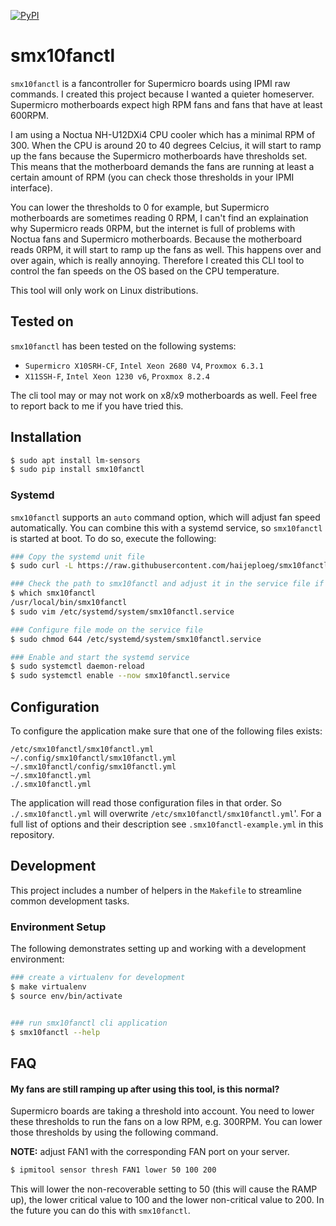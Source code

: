 [![PyPI](https://img.shields.io/pypi/v/smx10fanctl.svg)](https://pypi.org/project/smx10fanctl)

# smx10fanctl

`smx10fanctl` is a fancontroller for Supermicro boards using IPMI raw commands. I created this project because I wanted a quieter homeserver. Supermicro motherboards expect high RPM fans and fans that have at least 600RPM.

I am using a Noctua NH-U12DXi4 CPU cooler which has a minimal RPM of 300. When the CPU is around 20 to 40 degrees Celcius, it will start to ramp up the fans because the Supermicro motherboards have thresholds set. This means that the motherboard demands the fans are running at least a certain amount of RPM (you can check those thresholds in your IPMI interface).

You can lower the thresholds to 0 for example, but Supermicro motherboards are sometimes reading 0 RPM, I can't find an explaination why Supermicro reads 0RPM, but the internet is full of problems with Noctua fans and Supermicro motherboards. Because the motherboard reads 0RPM, it will start to ramp up the fans as well. This happens over and over again, which is really annoying. Therefore I created this CLI tool to control the fan speeds on the OS based on the CPU temperature.

This tool will only work on Linux distributions.

## Tested on

`smx10fanctl` has been tested on the following systems:
- `Supermicro X10SRH-CF`, `Intel Xeon 2680 V4`, `Proxmox 6.3.1`
- `X11SSH-F`, `Intel Xeon 1230 v6`, `Proxmox 8.2.4`

The cli tool may or may not work on x8/x9 motherboards as well. Feel free to report back to me if you have tried this.

## Installation

```bash
$ sudo apt install lm-sensors
$ sudo pip install smx10fanctl
```

### Systemd

`smx10fanctl` supports an `auto` command option, which will adjust fan speed automatically. You can combine this with a systemd service,
so `smx10fanctl` is started at boot. To do so, execute the following:

```bash
### Copy the systemd unit file
$ sudo curl -L https://raw.githubusercontent.com/haijeploeg/smx10fanctl/main/smx10fanctl.service -o /etc/systemd/system/smx10fanctl.service

### Check the path to smx10fanctl and adjust it in the service file if the path differs from below example
$ which smx10fanctl
/usr/local/bin/smx10fanctl
$ sudo vim /etc/systemd/system/smx10fanctl.service

### Configure file mode on the service file
$ sudo chmod 644 /etc/systemd/system/smx10fanctl.service

### Enable and start the systemd service
$ sudo systemctl daemon-reload
$ sudo systemctl enable --now smx10fanctl.service
```

## Configuration
To configure the application make sure that one of the following files exists:

```code
/etc/smx10fanctl/smx10fanctl.yml
~/.config/smx10fanctl/smx10fanctl.yml
~/.smx10fanctl/config/smx10fanctl.yml
~/.smx10fanctl.yml
./.smx10fanctl.yml
```

The application will read those configuration files in that order. So `./.smx10fanctl.yml` will overwrite `/etc/smx10fanctl/smx10fanctl.yml`'. For a full list of options and their description see `.smx10fanctl-example.yml` in this repository.

## Development

This project includes a number of helpers in the `Makefile` to streamline common development tasks.

### Environment Setup

The following demonstrates setting up and working with a development environment:

```bash
### create a virtualenv for development
$ make virtualenv
$ source env/bin/activate


### run smx10fanctl cli application
$ smx10fanctl --help
```

## FAQ

#### My fans are still ramping up after using this tool, is this normal?

Supermicro boards are taking a threshold into account. You need to lower these thresholds to run the fans on a low RPM, e.g. 300RPM. You can lower those thresholds by using the following command.

**NOTE:** adjust FAN1 with the corresponding FAN port on your server.

```bash
$ ipmitool sensor thresh FAN1 lower 50 100 200
```

This will lower the non-recoverable setting to 50 (this will cause the RAMP up), the lower critical value to 100 and the lower non-critical value to 200. In the future you can do this with `smx10fanctl`.
